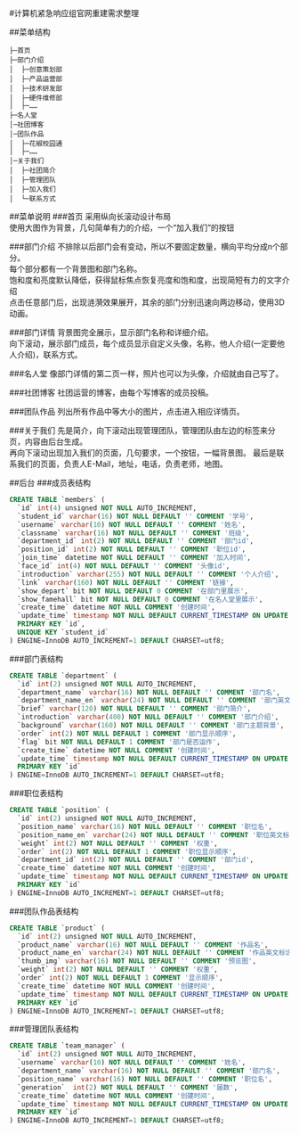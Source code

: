#计算机紧急响应组官网重建需求整理

##菜单结构
```
├─首页
├─部门介绍  
│  ├─创意策划部
│  ├─产品运营部
│  ├─技术研发部
│  ├─硬件维修部
│  ├─……
├─名人堂
│─社团博客
│─团队作品
│  ├─花椒校园通
│  ├─……
│─关于我们
│  ├─社团简介
│  ├─管理团队
│  ├─加入我们
│  └─联系方式
```
##菜单说明
###首页
采用纵向长滚动设计布局  
使用大图作为背景，几句简单有力的介绍，一个“加入我们”的按钮

###部门介绍
不排除以后部门会有变动，所以不要固定数量，横向平均分成n个部分。  
每个部分都有一个背景图和部门名称。  
饱和度和亮度默认降低，获得鼠标焦点恢复亮度和饱和度，出现简短有力的文字介绍  
点击任意部门后，出现涟漪效果展开，其余的部门分别迅速向两边移动，使用3D动画。

###部门详情
背景图完全展示，显示部门名称和详细介绍。  
向下滚动，展示部门成员，每个成员显示自定义头像，名称，他人介绍(一定要他人介绍)，联系方式。

###名人堂
像部门详情的第二页一样，照片也可以为头像，介绍就由自己写了。

###社团博客
社团运营的博客，由每个写博客的成员投稿。

###团队作品
列出所有作品中等大小的图片，点击进入相应详情页。

###关于我们
先是简介，向下滚动出现管理团队，管理团队由左边的标签来分页，内容由后台生成。  
再向下滚动出现加入我们的页面，几句要求，一个按钮，一幅背景图。
最后是联系我们的页面，负责人E-Mail，地址，电话，负责老师，地图。

##后台
###成员表结构
```SQL
CREATE TABLE `members` (
  `id` int(4) unsigned NOT NULL AUTO_INCREMENT,
  `student_id` varchar(16) NOT NULL DEFAULT '' COMMENT '学号',
  `username` varchar(10) NOT NULL DEFAULT '' COMMENT '姓名',
  `classname` varchar(16) NOT NULL DEFAULT '' COMMENT '班级',
  `department_id` int(2) NOT NULL DEFAULT '' COMMENT '部门id',
  `position_id` int(2) NOT NULL DEFAULT '' COMMENT '职位id',
  `join_time` datetime NOT NULL DEFAULT '' COMMENT '加入时间',
  `face_id` int(4) NOT NULL DEFAULT '' COMMENT '头像id',
  `introduction` varchar(255) NOT NULL DEFAULT '' COMMENT '个人介绍',
  `link` varchar(160) NOT NULL DEFAULT '' COMMENT '链接',
  `show_depart` bit NOT NULL DEFAULT 0 COMMENT '在部门里展示',
  `show_famehall` bit NOT NULL DEFAULT 0 COMMENT '在名人堂里展示',
  `create_time` datetime NOT NULL COMMENT '创建时间',
  `update_time` timestamp NOT NULL DEFAULT CURRENT_TIMESTAMP ON UPDATE CURRENT_TIMESTAMP COMMENT '更新时间',
  PRIMARY KEY `id`,
  UNIQUE KEY `student_id`
) ENGINE=InnoDB AUTO_INCREMENT=1 DEFAULT CHARSET=utf8;
```
###部门表结构
```SQL
CREATE TABLE `department` (
  `id` int(2) unsigned NOT NULL AUTO_INCREMENT,
  `department_name` varchar(16) NOT NULL DEFAULT '' COMMENT '部门名',
  `department_name_en` varchar(24) NOT NULL DEFAULT '' COMMENT '部门英文标识',
  `brief` varchar(120) NOT NULL DEFAULT '' COMMENT '部门简介',
  `introduction` varchar(400) NOT NULL DEFAULT '' COMMENT '部门介绍',
  `background` varchar(160) NOT NULL DEFAULT '' COMMENT '部门主题背景',
  `order` int(2) NOT NULL DEFAULT 1 COMMENT '部门显示顺序',
  `flag` bit NOT NULL DEFAULT 1 COMMENT '部门是否运作',
  `create_time` datetime NOT NULL COMMENT '创建时间',
  `update_time` timestamp NOT NULL DEFAULT CURRENT_TIMESTAMP ON UPDATE CURRENT_TIMESTAMP COMMENT '更新时间',
  PRIMARY KEY `id`
) ENGINE=InnoDB AUTO_INCREMENT=1 DEFAULT CHARSET=utf8;
```

###职位表结构
```SQL
CREATE TABLE `position` (
  `id` int(2) unsigned NOT NULL AUTO_INCREMENT,
  `position_name` varchar(16) NOT NULL DEFAULT '' COMMENT '职位名',
  `position_name_en` varchar(24) NOT NULL DEFAULT '' COMMENT '职位英文标识',
  `weight` int(2) NOT NULL DEFAULT '' COMMENT '权重',
  `order` int(2) NOT NULL DEFAULT 1 COMMENT '职位显示顺序',
  `department_id` int(2) NOT NULL DEFAULT '' COMMENT '部门id',
  `create_time` datetime NOT NULL COMMENT '创建时间',
  `update_time` timestamp NOT NULL DEFAULT CURRENT_TIMESTAMP ON UPDATE CURRENT_TIMESTAMP COMMENT '更新时间',
  PRIMARY KEY `id`
) ENGINE=InnoDB AUTO_INCREMENT=1 DEFAULT CHARSET=utf8;
```

###团队作品表结构
```SQL
CREATE TABLE `product` (
  `id` int(2) unsigned NOT NULL AUTO_INCREMENT,
  `product_name` varchar(16) NOT NULL DEFAULT '' COMMENT '作品名',
  `product_name_en` varchar(24) NOT NULL DEFAULT '' COMMENT '作品英文标识',
  `thumb_img` varchar(16) NOT NULL DEFAULT '' COMMENT '预览图',
  `weight` int(2) NOT NULL DEFAULT '' COMMENT '权重',
  `order` int(2) NOT NULL DEFAULT 1 COMMENT '显示顺序',
  `create_time` datetime NOT NULL COMMENT '创建时间',
  `update_time` timestamp NOT NULL DEFAULT CURRENT_TIMESTAMP ON UPDATE CURRENT_TIMESTAMP COMMENT '更新时间',
  PRIMARY KEY `id`
) ENGINE=InnoDB AUTO_INCREMENT=1 DEFAULT CHARSET=utf8;
```

###管理团队表结构
```SQL
CREATE TABLE `team_manager` (
  `id` int(2) unsigned NOT NULL AUTO_INCREMENT,
  `username` varchar(10) NOT NULL DEFAULT '' COMMENT '姓名',
  `department_name` varchar(16) NOT NULL DEFAULT '' COMMENT '部门名',
  `position_name` varchar(16) NOT NULL DEFAULT '' COMMENT '职位名',
  `generation`  int(2) NOT NULL DEFAULT '' COMMENT '届数',
  `create_time` datetime NOT NULL COMMENT '创建时间',
  `update_time` timestamp NOT NULL DEFAULT CURRENT_TIMESTAMP ON UPDATE CURRENT_TIMESTAMP COMMENT '更新时间',
  PRIMARY KEY `id`
) ENGINE=InnoDB AUTO_INCREMENT=1 DEFAULT CHARSET=utf8;
```